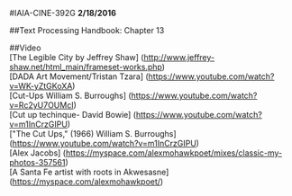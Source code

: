 #IAIA-CINE-392G
**2/18/2016**
  
##Text
Processing Handbook: Chapter 13 

##Video  
[The Legible City by Jeffrey Shaw]
(http://www.jeffrey-shaw.net/html_main/frameset-works.php)  
[DADA Art Movement/Tristan Tzara]
(https://www.youtube.com/watch?v=WK-yZtGKoXA)  
[Cut-Ups William S. Burroughs]
(https://www.youtube.com/watch?v=Rc2yU7OUMcI)  
[Cut up techinque- David Bowie]
(https://www.youtube.com/watch?v=m1InCrzGIPU)  
["The Cut Ups," (1966) William S. Burroughs]
(https://www.youtube.com/watch?v=m1InCrzGIPU)  
[Alex Jacobs]
(https://myspace.com/alexmohawkpoet/mixes/classic-my-photos-357561)  
[A Santa Fe artist with roots in Akwesasne]
(https://myspace.com/alexmohawkpoet/)